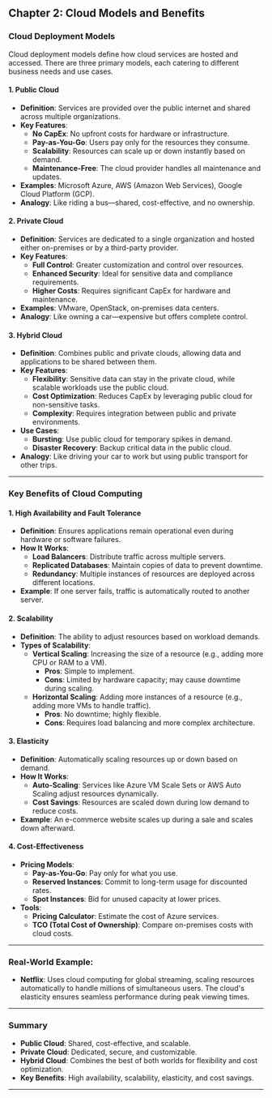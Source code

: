 ## **Chapter 2: Cloud Models and Benefits**  

### **Cloud Deployment Models**  
Cloud deployment models define how cloud services are hosted and accessed. There are three primary models, each catering to different business needs and use cases.  

#### **1. Public Cloud**  
- **Definition**: Services are provided over the public internet and shared across multiple organizations.  
- **Key Features**:  
  - **No CapEx**: No upfront costs for hardware or infrastructure.  
  - **Pay-as-You-Go**: Users pay only for the resources they consume.  
  - **Scalability**: Resources can scale up or down instantly based on demand.  
  - **Maintenance-Free**: The cloud provider handles all maintenance and updates.  
- **Examples**: Microsoft Azure, AWS (Amazon Web Services), Google Cloud Platform (GCP).  
- **Analogy**: Like riding a bus—shared, cost-effective, and no ownership.  

#### **2. Private Cloud**  
- **Definition**: Services are dedicated to a single organization and hosted either on-premises or by a third-party provider.  
- **Key Features**:  
  - **Full Control**: Greater customization and control over resources.  
  - **Enhanced Security**: Ideal for sensitive data and compliance requirements.  
  - **Higher Costs**: Requires significant CapEx for hardware and maintenance.  
- **Examples**: VMware, OpenStack, on-premises data centers.  
- **Analogy**: Like owning a car—expensive but offers complete control.  

#### **3. Hybrid Cloud**  
- **Definition**: Combines public and private clouds, allowing data and applications to be shared between them.  
- **Key Features**:  
  - **Flexibility**: Sensitive data can stay in the private cloud, while scalable workloads use the public cloud.  
  - **Cost Optimization**: Reduces CapEx by leveraging public cloud for non-sensitive tasks.  
  - **Complexity**: Requires integration between public and private environments.  
- **Use Cases**:  
  - **Bursting**: Use public cloud for temporary spikes in demand.  
  - **Disaster Recovery**: Backup critical data in the public cloud.  
- **Analogy**: Like driving your car to work but using public transport for other trips.  

---

### **Key Benefits of Cloud Computing**  

#### **1. High Availability and Fault Tolerance**  
- **Definition**: Ensures applications remain operational even during hardware or software failures.  
- **How It Works**:  
  - **Load Balancers**: Distribute traffic across multiple servers.  
  - **Replicated Databases**: Maintain copies of data to prevent downtime.  
  - **Redundancy**: Multiple instances of resources are deployed across different locations.  
- **Example**: If one server fails, traffic is automatically routed to another server.  

#### **2. Scalability**  
- **Definition**: The ability to adjust resources based on workload demands.  
- **Types of Scalability**:  
  - **Vertical Scaling**: Increasing the size of a resource (e.g., adding more CPU or RAM to a VM).  
    - **Pros**: Simple to implement.  
    - **Cons**: Limited by hardware capacity; may cause downtime during scaling.  
  - **Horizontal Scaling**: Adding more instances of a resource (e.g., adding more VMs to handle traffic).  
    - **Pros**: No downtime; highly flexible.  
    - **Cons**: Requires load balancing and more complex architecture.  

#### **3. Elasticity**  
- **Definition**: Automatically scaling resources up or down based on demand.  
- **How It Works**:  
  - **Auto-Scaling**: Services like Azure VM Scale Sets or AWS Auto Scaling adjust resources dynamically.  
  - **Cost Savings**: Resources are scaled down during low demand to reduce costs.  
- **Example**: An e-commerce website scales up during a sale and scales down afterward.  

#### **4. Cost-Effectiveness**  
- **Pricing Models**:  
  - **Pay-as-You-Go**: Pay only for what you use.  
  - **Reserved Instances**: Commit to long-term usage for discounted rates.  
  - **Spot Instances**: Bid for unused capacity at lower prices.  
- **Tools**:  
  - **Pricing Calculator**: Estimate the cost of Azure services.  
  - **TCO (Total Cost of Ownership)**: Compare on-premises costs with cloud costs.  

---

### **Real-World Example**:  
- **Netflix**: Uses cloud computing for global streaming, scaling resources automatically to handle millions of simultaneous users. The cloud's elasticity ensures seamless performance during peak viewing times.  

---

### **Summary**  
- **Public Cloud**: Shared, cost-effective, and scalable.  
- **Private Cloud**: Dedicated, secure, and customizable.  
- **Hybrid Cloud**: Combines the best of both worlds for flexibility and cost optimization.  
- **Key Benefits**: High availability, scalability, elasticity, and cost savings.  

---
